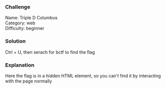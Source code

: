 ### Challenge
Name: Triple D Columbus  
Category: web  
Difficulty: beginner  
### Solution
Ctrl + U, then serach for bctf to find the flag
### Explanation
Here the flag is in a hidden HTML element, so you can't find it by interacting with the page normally
